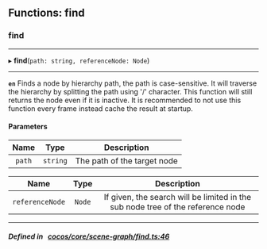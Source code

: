 ## Functions: find

### find


___
▸ **find**(`path: string, referenceNode: Node`)
___



**`en`** Finds a node by hierarchy path, the path is case-sensitive.
It will traverse the hierarchy by splitting the path using '/' character.
This function will still returns the node even if it is inactive.
It is recommended to not use this function every frame instead cache the result at startup.



#### Parameters

| Name | Type | Description |
| :------: | :------: | :------: |
| `path` | `string` | The path of the target node  |

| Name | Type | Description |
| :------: | :------: | :------: |
| `referenceNode` | `Node` | If given, the search will be limited in the sub node tree of the reference node  |


___


##### Defined in &nbsp;   [cocos/core/scene-graph/find.ts:46](https://github.com/cocos-creator/engine/blob/c7bf6b8a9/cocos/core/scene-graph/find.ts#L46)&nbsp;
